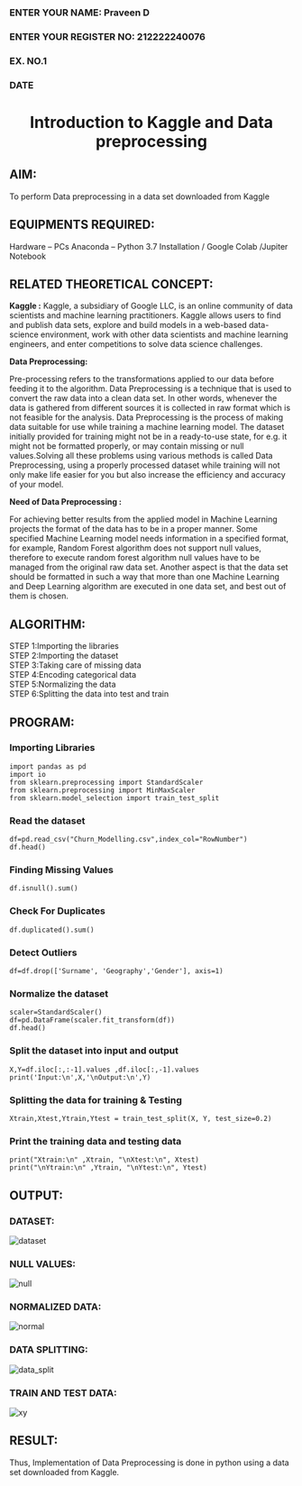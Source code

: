 <H3>ENTER YOUR NAME: Praveen D</H3>
<H3>ENTER YOUR REGISTER NO: 212222240076</H3>
<H3>EX. NO.1</H3>
<H3>DATE</H3>
<H1 ALIGN =CENTER> Introduction to Kaggle and Data preprocessing</H1>

## AIM:

To perform Data preprocessing in a data set downloaded from Kaggle

## EQUIPMENTS REQUIRED:
Hardware – PCs
Anaconda – Python 3.7 Installation / Google Colab /Jupiter Notebook

## RELATED THEORETICAL CONCEPT:

**Kaggle :**
Kaggle, a subsidiary of Google LLC, is an online community of data scientists and machine learning practitioners. Kaggle allows users to find and publish data sets, explore and build models in a web-based data-science environment, work with other data scientists and machine learning engineers, and enter competitions to solve data science challenges.

**Data Preprocessing:**

Pre-processing refers to the transformations applied to our data before feeding it to the algorithm. Data Preprocessing is a technique that is used to convert the raw data into a clean data set. In other words, whenever the data is gathered from different sources it is collected in raw format which is not feasible for the analysis.
Data Preprocessing is the process of making data suitable for use while training a machine learning model. The dataset initially provided for training might not be in a ready-to-use state, for e.g. it might not be formatted properly, or may contain missing or null values.Solving all these problems using various methods is called Data Preprocessing, using a properly processed dataset while training will not only make life easier for you but also increase the efficiency and accuracy of your model.

**Need of Data Preprocessing :**

For achieving better results from the applied model in Machine Learning projects the format of the data has to be in a proper manner. Some specified Machine Learning model needs information in a specified format, for example, Random Forest algorithm does not support null values, therefore to execute random forest algorithm null values have to be managed from the original raw data set.
Another aspect is that the data set should be formatted in such a way that more than one Machine Learning and Deep Learning algorithm are executed in one data set, and best out of them is chosen.


## ALGORITHM:
STEP 1:Importing the libraries<BR>
STEP 2:Importing the dataset<BR>
STEP 3:Taking care of missing data<BR>
STEP 4:Encoding categorical data<BR>
STEP 5:Normalizing the data<BR>
STEP 6:Splitting the data into test and train<BR>

##  PROGRAM:

### Importing Libraries
```
import pandas as pd                                                
import io
from sklearn.preprocessing import StandardScaler
from sklearn.preprocessing import MinMaxScaler
from sklearn.model_selection import train_test_split
```

### Read the dataset
```
df=pd.read_csv("Churn_Modelling.csv",index_col="RowNumber")         
df.head()
```

### Finding Missing Values
```
df.isnull().sum()
```

### Check For Duplicates
```
df.duplicated().sum()
```

### Detect Outliers
```
df=df.drop(['Surname', 'Geography','Gender'], axis=1)
```

### Normalize the dataset
```
scaler=StandardScaler()                                             
df=pd.DataFrame(scaler.fit_transform(df))
df.head()
```

### Split the dataset into input and output
```
X,Y=df.iloc[:,:-1].values ,df.iloc[:,-1].values                     
print('Input:\n',X,'\nOutput:\n',Y)
```

### Splitting the data for training & Testing
```
Xtrain,Xtest,Ytrain,Ytest = train_test_split(X, Y, test_size=0.2)
```

### Print the training data and testing data
```
print("Xtrain:\n" ,Xtrain, "\nXtest:\n", Xtest)                     
print("\nYtrain:\n" ,Ytrain, "\nYtest:\n", Ytest)
```

## OUTPUT:

### DATASET:

![dataset](https://github.com/A-Thiyagarajan/Ex-1-NN/assets/118707693/dba00100-37a2-4fd7-bcb5-e958fd856a90)



### NULL VALUES: 

![null](https://github.com/A-Thiyagarajan/Ex-1-NN/assets/118707693/fb01ba7f-6939-4dc0-91c8-10f8830f86eb)



### NORMALIZED DATA:
![normal](https://github.com/A-Thiyagarajan/Ex-1-NN/assets/118707693/dd0952e8-060e-467a-a458-9da31a458c01)




### DATA SPLITTING:

![data_split](https://github.com/A-Thiyagarajan/Ex-1-NN/assets/118707693/1de19d69-efd4-491d-8f35-726bce258365)




### TRAIN AND TEST DATA: 

![xy](https://github.com/A-Thiyagarajan/Ex-1-NN/assets/118707693/97ce919c-9c60-4052-bebb-d7ca55cb84d4)




## RESULT:
Thus, Implementation of Data Preprocessing is done in python  using a data set downloaded from Kaggle.
